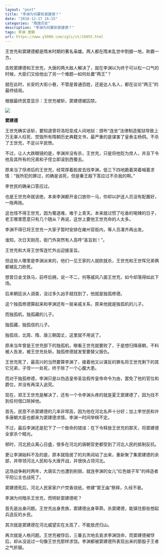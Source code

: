 ```yaml
---
layout: "post"
title: "李渊为何要斩窦建德？"
date: "2018-12-17 16:15"
categories: "隋唐历史"
description: "李渊为何要斩窦建德？"
tags: 李渊 唐朝
url: https://www.y5000.com/zgls/st/16055.html
---
```






王世充和窦建德都是隋末时期的著名枭雄。两人都在隋末乱世中割据一地，称霸一方。

击败窦建德和王世充，大唐的两大敌人解决了，就在李渊以为终于可以松一口气的时候，大臣们又给他出了另一个难题—如何处置“两王”？

就在此时，长安的大街小巷，不管是普通百姓，还是达人名人，都在议论“两王”的最终结局。

根据最终民意显示：王世充被斩，窦建德被囚禁。

![](https://img.y5000.com/uploads/allimg/170306/8-1F30614502B26.jpg)

**窦建德**

王世充确实该斩，要知道曾将洛阳变成人间地狱：颁布“连坐”法律制造冤狱导致上万无辜人枉死、焚毁所有隋朝历史典籍文书，最严重的是谋害了皇泰主杨侗。不杀了王世充，不足以平民愤。

不过，让人大跌眼镜的是，李渊并没有杀，王世充，只是将他贬为庶人，并且下令他及其所有的兄弟和子侄立即滚到西蜀去。

原来当了俘虏后的王世充，经常厚着脸皮去找李渊，低三下四地跪着哭着喊着求情：“我所犯的罪过，的确是该死，但是秦王殿下答应过不杀我的啊。”

李世民的确亲口答应过。

也是王世充命就该绝，本来李渊都开金口放你一马，你却以护送人员没有配置好，一拖再拖。

这也怪不得王世充，因为蜀道难，难于上青天。本来就过惯了吃香的喝辣的日子，老王哪里愿意只有几个随从？再说，这世上要他王世充命的人太多。

李渊不得已将王世充一大家子暂时安排在雍州官衙内，等人员凑齐再出发。

谁知，次日天刚亮，衙门外突然有人高呼“圣旨到！”。

王世充和大哥王世恽连忙外出迎接圣旨。

但这些人哪里是李渊派来的，他们一见王家的人就砍就杀，王世充和王世恽兄弟俩都被乱刀砍死。

想昔日金戈铁马，前呼后拥，说一不二，何等威风八面王世充，如今却落得如此下场。

后来朝廷派人调查，没过多久凶手就找到了，他就是独孤修德。

这个独孤修德算起来和李渊还有一层亲戚关系，原来他就是独孤机的儿子。

而独孤机，独孤藏的儿子。

独孤藏，独孤信的儿子。

独孤信，北周、隋、唐三朝国丈，这里就不用说了。

原来当年曾是王世充部下的独孤机，眼看王世充就要败了，于是想归降唐朝，不料被人告发，被王世充处斩。独孤修德就发誓要替父报仇。

王世充死了，最高兴的当然要算李渊了，接着他又以谋反的罪名将王世充剩下的其它兄弟，子侄一一处死，终于除了一个心腹大患。

而对于独孤修德，李渊只是以伪造皇帝圣旨假传皇帝命令为由，罢免了他的官位和爵位，并没有再深入追究。

现在，郑王王世充是解决了，还有一个令李渊头疼的就是夏王窦建德了，因为找不到任何借口除掉他。

首先，民意不杀窦建德的几率非常高，因为他在河北名声十分好；加上李世民和许多唐朝大臣也都来为窦建德求情，李渊一时间举棋不定。

不过，最后李渊还是犯下了一个致命的错误：在下令释放王世充的那天，将窦建德全家杀个精光。

顿时，河北民众离心日盛，很多在河北的唐朝官吏都受到了河北人民的抵制反抗。

更让李渊始料不及的是，原本就隐居了的刘黑闼站了出来，重新聚了集窦建德的余部，并带领河北人民和与大唐开战，并很快占领河北。

这场战争耗时两年，大唐实力也遭到削弱，就连李渊的女儿“红色娘子军”的缔造者平阳公主也战死了。

窦建德死后，河北人民家家户户焚香烧纸，修建“窦王庙”祭拜，久经不衰。

李渊为何暗杀王世充，而明斩窦建德呢？

首先是出身问题。王世充出身贵族，窦建德出身草莽。杀窦建德，能镇住那些想起兵造反的乡民。

其次就是窦建德在河北威望实在太高了，不能放虎归山。

再次就是人格问题。王世充被俘后，三番五次地去哀求李渊饶命，而窦建德被俘后，却从没说过一句像王世充那样求饶。李渊都被窦建德所表现出来的那股子王者之气折服。

